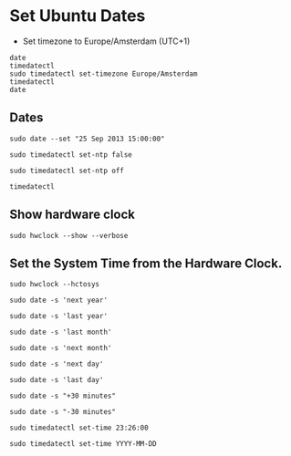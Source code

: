 # Set Ubuntu Dates


- Set timezone to Europe/Amsterdam (UTC+1)
```
date
timedatectl
sudo timedatectl set-timezone Europe/Amsterdam
timedatectl
date
```


## Dates
```
sudo date --set "25 Sep 2013 15:00:00"
```


```
sudo timedatectl set-ntp false
```

```
sudo timedatectl set-ntp off
```

```
timedatectl
```


## Show hardware clock
```
sudo hwclock --show --verbose
```

## Set the System Time from the Hardware Clock.
```
sudo hwclock --hctosys
```


```
sudo date -s 'next year'
```


```
sudo date -s 'last year'
```


```
sudo date -s 'last month'
```


```
sudo date -s 'next month'
```

```
sudo date -s 'next day'
```


```
sudo date -s 'last day'
```

```
sudo date -s "+30 minutes"
```

```
sudo date -s "-30 minutes"
```

```
sudo timedatectl set-time 23:26:00
```

```
sudo timedatectl set-time YYYY-MM-DD
```
